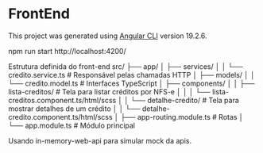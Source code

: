# FrontEnd
This project was generated using [Angular CLI](https://github.com/angular/angular-cli) version 19.2.6.

npm run start 
http://localhost:4200/

Estrutura definida do front-end
src/
├── app/
│   ├── services/
│   │   └── credito.service.ts       # Responsável pelas chamadas HTTP
│   ├── models/
│   │   └── credito.model.ts         # Interfaces TypeScript
│   ├── components/
│   │   ├── lista-creditos/          # Tela para listar créditos por NFS-e
│   │   │   └── lista-creditos.component.ts/html/scss
│   │   └── detalhe-credito/         # Tela para mostrar detalhes de um crédito
│   │       └── detalhe-credito.component.ts/html/scss
│   ├── app-routing.module.ts        # Rotas
│   └── app.module.ts                # Módulo principal



Usando in-memory-web-api para simular mock da apis.

